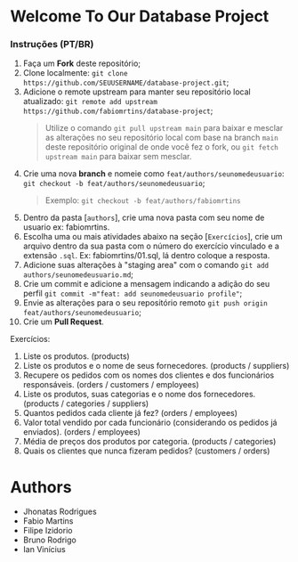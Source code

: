 # Welcome To Our Database Project

### Instruções (PT/BR)
1. Faça um **Fork** deste repositório;
2. Clone localmente: `git clone https://github.com/SEUUSERNAME/database-project.git`;
3. Adicione o remote upstream para manter seu repositório local atualizado: `git remote add upstream https://github.com/fabiomrtins/database-project`;
    > Utilize o comando `git pull upstream main` para baixar e mesclar as alterações no seu repositório local com base na branch `main` deste repositório original de onde você fez o fork, ou `git fetch upstream main` para baixar sem mesclar.
4. Crie uma nova **branch** e nomeie como `feat/authors/seunomedeusuario`: `git checkout -b feat/authors/seunomedeusuario`;
    > Exemplo: `git checkout -b feat/authors/fabiomrtins`
5. Dentro da pasta [`authors`], crie uma nova pasta com seu nome de usuario ex: fabiomrtins.
6. Escolha uma ou mais atividades abaixo na seção [`Exercícios`], crie um arquivo dentro da sua pasta com o número do exercício vinculado e a extensão `.sql`. Ex: fabiomrtins/01.sql, lá dentro coloque a resposta.
7. Adicione suas alterações à "staging area" com o comando `git add authors/seunomedeusuario.md`;
8. Crie um commit e adicione a mensagem indicando a adição do seu perfil `git commit -m"feat: add seunomedeusuario profile"`;
9. Envie as alterações para o seu repositório remoto `git push origin feat/authors/seunomedeusuario`; 
10. Crie um **Pull Request**.

Exercícios:
1. Liste os produtos. (products)
1. Liste os produtos e o nome de seus fornecedores. (products / suppliers)
2. Recupere os pedidos com os nomes dos clientes e dos funcionários responsáveis. (orders / customers / employees)
3. Liste os produtos, suas categorias e o nome dos fornecedores. (products / categories / suppliers)
4. Quantos pedidos cada cliente já fez? (orders / employees)
5. Valor total vendido por cada funcionário (considerando os pedidos já enviados). (orders / employees)
6. Média de preços dos produtos por categoria. (products / categories)
7. Quais os clientes que nunca fizeram pedidos? (customers / orders)
# Authors

- Jhonatas Rodrigues
- Fabio Martins
- Filipe Izidorio
- Bruno Rodrigo
- Ian Vinícius
